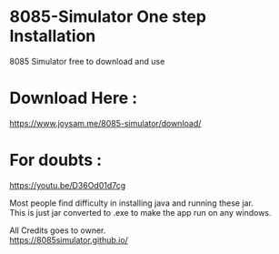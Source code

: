 # 8085-Simulator One step Installation
8085 Simulator free to download and use 

# Download Here : 
https://www.joysam.me/8085-simulator/download/

# For doubts : 
https://youtu.be/D36Od01d7cg

Most people find difficulty in installing java and running these jar. \
This is just jar converted to .exe to make the app run on any windows. 


All Credits goes to owner.\
https://8085simulator.github.io/


